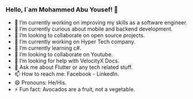 ### Hello, I`am Mohammed Abu Yousef! 👋

- 🔭 I’m currently working on improving my skills as a software engineer.
- 🌱 I’m currently curious about mobile and backend development.
- 👯 I’m looking to collaborate on open source projects.
- 🔭 I’m currently working on Hyper Tech company.
- 🌱 I’m currently learning c#.
- 👯 I’m looking to collaborate on Youtube.
- 🤔 I’m looking for help with VelocityX Docs.
- 💬 Ask me about Flutter or any tech related stuff.
- 📫 How to reach me: Facebook - LinkedIn.
- 😄 Pronouns: He/His.
- ⚡ Fun fact: Avocados are a fruit, not a vegetable.
